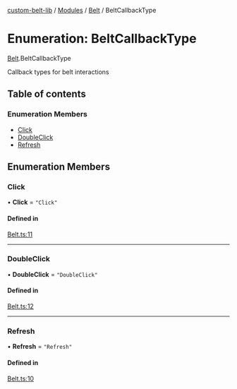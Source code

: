 [custom-belt-lib](../README.md) / [Modules](../modules.md) / [Belt](../modules/Belt.md) / BeltCallbackType

# Enumeration: BeltCallbackType

[Belt](../modules/Belt.md).BeltCallbackType

Callback types for belt interactions

## Table of contents

### Enumeration Members

- [Click](Belt.BeltCallbackType.md#click)
- [DoubleClick](Belt.BeltCallbackType.md#doubleclick)
- [Refresh](Belt.BeltCallbackType.md#refresh)

## Enumeration Members

### Click

• **Click** = ``"Click"``

#### Defined in

[Belt.ts:11](https://github.com/jeffholst/custom-belt/blob/392183a/packages/custom-belt-lib/src/Belt.ts#L11)

___

### DoubleClick

• **DoubleClick** = ``"DoubleClick"``

#### Defined in

[Belt.ts:12](https://github.com/jeffholst/custom-belt/blob/392183a/packages/custom-belt-lib/src/Belt.ts#L12)

___

### Refresh

• **Refresh** = ``"Refresh"``

#### Defined in

[Belt.ts:10](https://github.com/jeffholst/custom-belt/blob/392183a/packages/custom-belt-lib/src/Belt.ts#L10)
